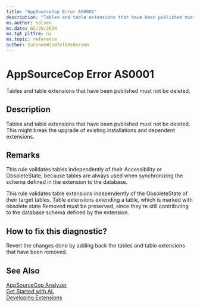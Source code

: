 ```yaml
---
title: "AppSourceCop Error AS0001"
description: "Tables and table extensions that have been published must not be deleted."
ms.author: solsen
ms.date: 02/26/2024
ms.tgt_pltfrm: na
ms.topic: reference
author: SusanneWindfeldPedersen
---
```

[//]: # (START>DO_NOT_EDIT)
[//]: # (IMPORTANT:Do not edit any of the content between here and the END>DO_NOT_EDIT.)
[//]: # (Any modifications should be made in the .xml files in the ModernDev repo.)
# AppSourceCop Error AS0001
Tables and table extensions that have been published must not be deleted.

## Description
Tables and table extensions that have been published must not be deleted. This might break the upgrade of existing installations and dependent extensions.

[//]: # (IMPORTANT: END>DO_NOT_EDIT)

## Remarks

This rule validates tables independently of their Accessibility or ObsoleteState, because tables are always used when synchronizing the schema defined in the extension to the database.

This rule validates table extensions independently of the ObsoleteState of their target tables. Table extensions extending a table, which is marked with obsolete state Removed must be preserved, since they're still contributing to the database schema defined by the extension.

## How to fix this diagnostic?

Revert the changes done by adding back the tables and table extensions that have been removed.

## See Also

[AppSourceCop Analyzer](appsourcecop.md)  
[Get Started with AL](../devenv-get-started.md)  
[Developing Extensions](../devenv-dev-overview.md)
